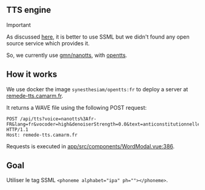 ## TTS engine

> [!IMPORTANT]
> As discussed [here](https://github.com/camarm-dev/remede/discussions/65), it is better to use SSML but we didn't found any open source service which provides it.
> 
> So, we currently use [gmn/nanotts](https://github.com/gmn/nanotts), with [opentts](https://github.com/synesthesiam/opentts).


## How it works

We use docker the image `synesthesiam/opentts:fr` to deploy a server at [remede-tts.camarm.fr](https://remede-tts.camarm.fr).

It returns a WAVE file using the following POST request:
```http request
POST /api/tts?voice=nanotts%3Afr-FR&lang=fr&vocoder=high&denoiserStrength=0.0&text=anticonstitutionnellement&speakerId=&ssml=true&ssmlNumbers=false&ssmlDates=false&ssmlCurrency=false&cache=false
HTTP/1.1
Host: remede-tts.camarm.fr
```

Requests is executed in [app/src/components/WordModal.vue:386](../app/src/components/WordModal.vue).

## Goal

Utiliser le tag SSML `<phoneme alphabet="ipa" ph=""></phoneme>`.

